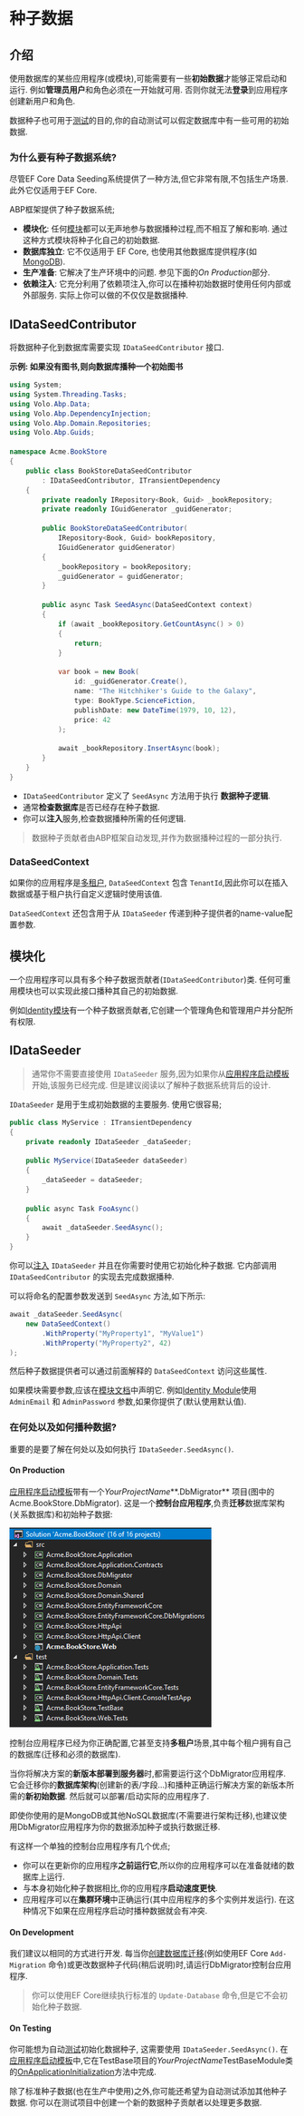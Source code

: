 # 种子数据

## 介绍

使用数据库的某些应用程序(或模块),可能需要有一些**初始数据**才能​​够正常启动和运行. 例如**管理员用户**和角色必须在一开始就可用. 否则你就无法**登录**到应用程序创建新用户和角色.

数据种子也可用于[测试](Testing.md)的目的,你的自动测试可以假定数据库中有一些可用的初始数据.

### 为什么要有种子数据系统?

尽管EF Core Data Seeding系统提供了一种方法,但它非常有限,不包括生产场景. 此外它仅适用于EF Core.

ABP框架提供了种子数据系统;

* **模块化**: 任何[模块](Module-Development-Basics.md)都可以无声地参与数据播种过程,而不相互了解和影响. 通过这种方式模块将种子化自己的初始数据.
* **数据库独立**: 它不仅适用于 EF Core, 也使用其他数据库提供程序(如 [MongoDB](MongoDB.md)).
* **生产准备**: 它解决了生产环境中的问题. 参见下面的*On Production*部分.
* **依赖注入**: 它充分利用了依赖项注入,你可以在播种初始数据时使用任何内部或外部服务. 实际上你可以做的不仅仅是数据播种.

## IDataSeedContributor

将数据种子化到数据库需要实现 `IDataSeedContributor` 接口.

**示例: 如果没有图书,则向数据库播种一个初始图书**

````csharp
using System;
using System.Threading.Tasks;
using Volo.Abp.Data;
using Volo.Abp.DependencyInjection;
using Volo.Abp.Domain.Repositories;
using Volo.Abp.Guids;

namespace Acme.BookStore
{
    public class BookStoreDataSeedContributor
        : IDataSeedContributor, ITransientDependency
    {
        private readonly IRepository<Book, Guid> _bookRepository;
        private readonly IGuidGenerator _guidGenerator;

        public BookStoreDataSeedContributor(
            IRepository<Book, Guid> bookRepository,
            IGuidGenerator guidGenerator)
        {
            _bookRepository = bookRepository;
            _guidGenerator = guidGenerator;
        }
        
        public async Task SeedAsync(DataSeedContext context)
        {
            if (await _bookRepository.GetCountAsync() > 0)
            {
                return;
            }
            
            var book = new Book(
                id: _guidGenerator.Create(),
                name: "The Hitchhiker's Guide to the Galaxy",
                type: BookType.ScienceFiction,
                publishDate: new DateTime(1979, 10, 12),
                price: 42
            );

            await _bookRepository.InsertAsync(book);
        }
    }
}
````

* `IDataSeedContributor` 定义了 `SeedAsync` 方法用于执行  **数据种子逻辑**.
* 通常**检查数据库**是否已经存在种子数据.
* 你可以**注入**服务,检查数据播种所需的任何逻辑.

> 数据种子贡献者由ABP框架自动发现,并作为数据播种过程的一部分执行.

### DataSeedContext

如果你的应用程序是[多租户](Multi-Tenancy.md), `DataSeedContext` 包含 `TenantId`,因此你可以在插入数据或基于租户执行自定义逻辑时使用该值.

`DataSeedContext` 还包含用于从 `IDataSeeder` 传递到种子提供者的name-value配置参数.

## 模块化

一个应用程序可以具有多个种子数据贡献者(`IDataSeedContributor`)类. 任何可重用模块也可以实现此接口播种其自己的初始数据.

例如[Identity模块](Modules/Identity.md)有一个种子数据贡献者,它创建一个管理角色和管理用户并分配所有权限.

## IDataSeeder

> 通常你不需要直接使用 `IDataSeeder` 服务,因为如果你从[应用程序启动模板](Startup-Templates/Application.md)开始,该服务已经完成. 但是建议阅读以了解种子数据系统背后的设计.

`IDataSeeder` 是用于生成初始数据的主要服务. 使用它很容易;

````csharp
public class MyService : ITransientDependency
{
    private readonly IDataSeeder _dataSeeder;

    public MyService(IDataSeeder dataSeeder)
    {
        _dataSeeder = dataSeeder;
    }

    public async Task FooAsync()
    {
        await _dataSeeder.SeedAsync();
    }
}
````

你可以[注入](Dependency-Injection.md) `IDataSeeder` 并且在你需要时使用它初始化种子数据. 它内部调用 `IDataSeedContributor` 的实现去完成数据播种.

可以将命名的配置参数发送到 `SeedAsync` 方法,如下所示:

````csharp
await _dataSeeder.SeedAsync(
    new DataSeedContext()
        .WithProperty("MyProperty1", "MyValue1")
        .WithProperty("MyProperty2", 42)
);
````

然后种子数据提供者可以通过前面解释的 `DataSeedContext` 访问这些属性.

如果模块需要参数,应该在[模块文档](Modules/Index.md)中声明它. 例如[Identity Module](Modules/Identity.md)使用 `AdminEmail` 和 `AdminPassword` 参数,如果你提供了(默认使用默认值).

### 在何处以及如何播种数据?

重要的是要了解在何处以及如何执行 `IDataSeeder.SeedAsync()`.

#### On Production

[应用程序启动模板](Startup-Templates/Application.md)带有一个*YourProjectName***.DbMigrator** 项目(图中的Acme.BookStore.DbMigrator). 这是一个**控制台应用程序**,负责**迁移**数据库架构(关系数据库)和初始种子数据:

![bookstore-visual-studio-solution-v3](images/bookstore-visual-studio-solution-v3.png)

控制台应用程序已经为你正确配置,它甚至支持**多租户**场景,其中每个租户拥有自己的数据库(迁移和必须的数据库).

当你将解决方案的**新版本部署到服务器**时,都需要运行这个DbMigrator应用程序. 它会迁移你的**数据库架构**(创建新的表/字段…)和播种正确运行解决方案的新版本所需的**新初始数据**. 然后就可以部署/启动实际的应用程序了.

即使你使用的是MongoDB或其他NoSQL数据库(不需要进行架构迁移),也建议使用DbMigrator应用程序为你的数据添加种子或执行数据迁移.

有这样一个单独的控制台应用程序有几个优点;

* 你可以在更新你的应用程序**之前运行它**,所以你的应用程序可以在准备就绪的数据库上运行.
* 与本身初始化种子数据相比,你的应用程序**启动速度更快**.
* 应用程序可以在**集群环境**中正确运行(其中应用程序的多个实例并发运行). 在这种情况下如果在应用程序启动时播种数据就会有冲突.

#### On Development

我们建议以相同的方式进行开发. 每当你[创建数据库迁移](https://docs.microsoft.com/en-us/ef/ef6/modeling/code-first/migrations/)(例如使用EF Core `Add-Migration` 命令)或更改数据种子代码(稍后说明)时,请运行DbMigrator控制台应用程序.

> 你可以使用EF Core继续执行标准的 `Update-Database` 命令,但是它不会初始化种子数据.

#### On Testing

你可能想为自动[测试](Testing.md)初始化数据种子, 这需要使用 `IDataSeeder.SeedAsync()`. 在[应用程序启动模板](Startup-Templates/Application.md)中,它在TestBase项目的*YourProjectName*TestBaseModule类的[OnApplicationInitialization](Module-Development-Basics.md)方法中完成.

除了标准种子数据(也在生产中使用)之外,你可能还希望为自动测试添加其他种子数据. 你可以在测试项目中创建一个新的数据种子贡献者以处理更多数据.